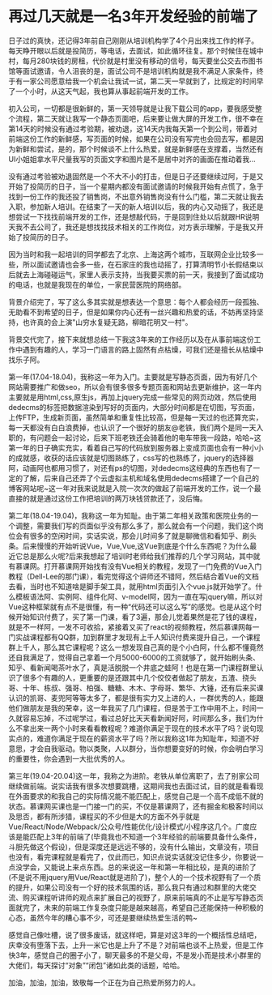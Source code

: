 # 再过几天就是一名3年开发经验的前端了

日子过的真快，还记得3年前自己刚刚从培训机构学了4个月出来找工作的样子。每天睁开眼以后就是投简历，等电话，去面试，如此循环往复。那个时候住在城中村，每月280块钱的房租，代价就是村里没有移动的信号，每天要坐公交去市图书馆等面试邀请，令人沮丧的是，面试公司不是培训机构就是我不满足人家条件，终于有一家公司愿意给我一个机会让我试一试，第二天一早就到了，比规定的时间早了一个小时，从这天气起，我也算从事起前端开发的工作。



初入公司，一切都是很新鲜的，第一天领导就是让我下载公司的app，要我感受整个流程，第二天就让我写一个静态页面吧，后来要让做大屏的开发工作，很不幸在第14天的时候没有通过考验期，被劝退，这14天内我每天第一个到公司，带着对前端这份工作的新鲜感，写页面的时候，如果在公司没有写完也会回去写，都是因为新鲜和尝试，是的，那个时候谈不上什么热爱，就是新鲜感在支撑着，当然还有UI小姐姐拿水平尺量我写的页面文字和图片是不是居中对齐的画面在推动着我...



没有通过考验被劝退固然是一个不大不小的打击，但是日子还要继续过阿，于是又开始了投简历的日子，当一个星期内都没有面试邀请的时候我开始有点慌了，急于找到一份工作的我还投了销售岗，不出意外销售岗没有什么门槛，第二天就让我去入职，参加新人培训。在结束了一天的新人培训以后，我的内心又动摇了，我还是想尝试一下找找前端开发的工作，还是想敲代码，于是回到住处以后就跟HR说明天我不去公司了，我还是想找找技术相关的工作岗位，对方表示理解，于是我又开始了投简历的日子。



因为当时和我一起培训的同学都去了北京、上海这两个城市，互联网企业比较多一些，所以面试邀请也会多一些，在石家庄的我也动摇了，打算清明节小长假结束以后就去上海碰碰运气，家里人表示支持，当我要买票的前一天，我接到了面试成功的电话，也就是我现在的单位，一家民营医院的网络部。



背景介绍完了，写了这么多其实就是想表达一个意思：每个人都会经历一段孤独、无助看不到希望的日子，但是如果你内心还有一丝兴趣和热爱的话，不妨再坚持坚持，也许真的会上演"山穷水复疑无路，柳暗花明又一村"。



背景交代完了，接下来就想总结一下我这3年来的工作经历以及在从事前端这份工作中遇到有趣的人，学习一门语言的路上固然有点枯燥，可我们还是擅长从枯燥中找乐子阿。



第一年(17.04-18.04)，我称这一年为入门。主要就是写静态页面，因为有好几个网站需要推广和做seo，所以会有很多很多专题页面和网站去更新维护，这一年内主要就是用html,css,原生js，再加上jquery完成一些常见的网页动效，然后使用dedecms的标签把数据渲染到写好的页面内，大部分时间都是在切图，写页面，上传FTP，生成新页面，虽然简单和重复性比较高，但是每一天过的也还算充实，每一天都没有白白浪费掉，也认识了一个很好的朋友@老铁，我们两个是同一天入职的，有问题会一起讨论，后来下班老铁还会骑着他的电车带我一段路，哈哈~这第一年的日子确实充实，看着自己写的代码放到服务器上变成页面也会有一种小小的成就感，收获的话应该就是切图熟练了，css写的也熟练了，jquery的选择器阿，动画阿也都用习惯了，对还有ps的切图，对dedecms这经典的东西也有了一定的了解，后来自己还弄了个云虚拟主机和域名使用dedecms搭建了一个自己的博客网站呢~这一年对我来说就是入院一次次的做起了前端开发的工作，说一个最直接的就是通过这份工作把培训的两万块钱贷款还了，没后悔。



第二年(18.04-19.04)，我称这一年为知耻。由于第二年相关政策和医院业务的一个调整，需要我们写的页面似乎没有那么多了，那么就会有一个问题，我们这个岗位会有很多的空闲时间，实话实说，那会儿时间多了就是聊微信和看知乎、刷头条。后来慢慢的开始听说Vue，Vue,Vue,这Vue到底是个什么东西呢？为什么最近它总是那么火呢?后来我想起了培训时老师给我们推荐的几个学习网站，其中就有慕课网。打开慕课网开始找有没有Vue相关的教程，发现了一门免费的Vue入门教程（Dell-Lee的那门课），看完觉得这个讲师还不错阿，然后结合着Vue的文档去看，当时也不知道啥是脚手架工具，就用html页面引入个vue.js就开始学了。什么模板语法阿、实例阿、组件化阿、v-model阿，因为一直在写jquery嘛，所以对Vue这种框架就有点不是很懂，有一种“代码还可以这么写”的感觉。也是从这个时候开始知识付费了，买了第一门课，看了3遍，那会儿觉着果然是花了钱的课程，就是不一样阿，一发不可收拾，紧接着又买了react的视频教程，然后慕课网每一门实战课程都有QQ群，加到群里才发现有上千人知识付费来提升自己，一个课程群上千人，那么其它课程呢？这么一想发现自己真的是个小白阿，什么都不懂竟然还自我满足了，觉得自己拿着一个月5000-6000的工资就够了，就开始刷头条、知乎、看新闻喝茶叶水了，真是活脱脱一个井底之蛙阿！也是在第一门课程群里认识了很多个有趣的人，更重要的是还跟其中几个佼佼者做起了朋友，五渣、挠头哥、十年、栋叔、强哥、柏强、糖糖、木木、字母哥、繁华、大锤，还有后来买课认识的凯哥、麦兜阿等等太多了，都是很有实力又上进的人，一群优秀的人，能跟他们做朋友是我的荣幸，这一年我买了几门课程，但是苦于工作中用不上，时间一久就容易忘掉，不过呢学过，看过总好比天天看新闻好阿，时间那么多，我们为什么不拿出来一两个小时来看看教程呢？难道你满足于现在的技术水平了吗？说句现实点的，难道你满足于现在的薪资水平了吗？所以我称这1年为知耻年，知道不好意思，才会自我驱动。物以类聚，人以群分，当你想要变好的时候，你会明白学习的重要性，你会遇到一大批优秀的人。



第三年(19.04-20.04)这一年，我称之为进阶。老铁从单位离职了，去了别家公司继续做前端。说实话我有很多次想要跳槽，这期间我也去面过试，目的就是看看现在外面要求的和我自己的实际情况能不能匹配上，感觉自己是一个高不成低不就的状态。慕课网买课也是一门接一门的买，不仅是慕课网了，还有掘金和极客时间以及思否，都有所涉猎，课程买的不少但是大的方面不外乎就是Vue/React/Node/Webpack/公众号/性能优化/设计模式/小程序这几个。广度应该是能匹配上3年的前端了(毕竟我也不知道一个3年经验的前端要具备什么条件，斗胆先做这个假设)，但是深度还是远远不够的，没有什么输出，文章没有，项目也没有，看完课程就是看完了，仅此而已，知识点说实话就没记住多少，你要说一点没学会，又能说上来点东西。总的来说这一年和第一年相比较，是真的进阶了(不是说不用jquery用Vue/React就是进阶了)，整个人的一个技术视野有了一个质的提升，如果公司没有一个好的技术氛围的话，那么我只有通过和群里的大佬交流、购买课程听讲师的观点来扩展自己的视野了，原来前端真的不止是写写静态页面就完了，未来的前端工作复杂度只能是越来越高，希望自己还能保持一种积极的心态，虽然今年的糟心事不少，可还是要继续热爱生活的鸭~



感觉自己像吐槽，说了很多废话，就这样吧，算是对这3年的一个概括性总结吧，庆幸没有堕落下去，上升一米它也是上升了不是？对前端也谈不上热爱，但是工作快3年，感觉自己的圈子小了，聊天最多的不是父母，不是发小而是技术小群里的大佬们，每天探讨“对象”“闭包”诸如此类的话题，哈哈。



加油，加油，加油，致敬每一个正在为自己热爱所努力的人。
